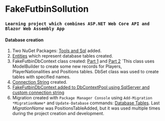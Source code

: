 # FakeFutbinSollution
### `Learning project which combines ASP.NET Web Core API and Blazor Web Assembly App`

#### Database creation
1) Two NuGet Packages: [Tools and Sql](https://user-images.githubusercontent.com/94840984/220696122-b70c0cd6-c6d1-4eda-b129-b046b39773e2.png) added.
2) [Entities](https://user-images.githubusercontent.com/94840984/220696557-b6148828-3982-448a-8aeb-2868ca74df04.png) which represent database tables created.
3) FakeFutbinDbContext class created: [Part 1](https://user-images.githubusercontent.com/94840984/220697934-89745529-045b-4bf6-aa52-93984551e9ba.png) and [Part 2](https://user-images.githubusercontent.com/94840984/220698255-73d74868-a73d-4c2a-996a-fa21306e8fc2.png) `This class uses ModelBuilder to create some new records for Players, PlayerNationalities and Positions tables. DbSet class was used to create tables with specified names.
4) [Connection String](https://user-images.githubusercontent.com/94840984/220695822-34894036-011b-41a5-a989-68f2d90f5c49.png) created. 
5) [FakeFutbinDbContext added to DbContextPool using SqlServer and custom connection string](https://user-images.githubusercontent.com/94840984/220700230-435d193d-26ed-49b6-8841-f1f44cd06dfd.png)
6) Migration created with `Package Manager Console` using `Add-Migration *MigrationName*` and `Update-Database` commands: [Database Tables](https://user-images.githubusercontent.com/94840984/220702488-41f27d45-f32b-402d-8a23-093530079c23.png).
Last *MigrationName* was PositionsTableAdded, but it was used multiple times during the project creation and development.
